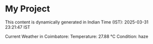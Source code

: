 # My Project

This content is dynamically generated in Indian Time (IST): 2025-03-31 23:21:47 IST


Current Weather in Coimbatore:
Temperature: 27.88 °C
Condition: haze
